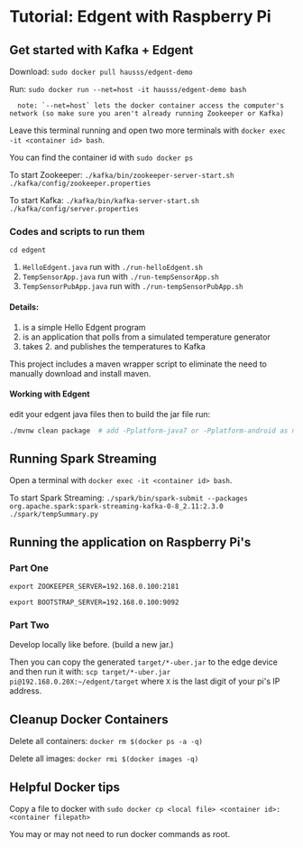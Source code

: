 # Tutorial: Edgent with Raspberry Pi

## Get started with Kafka + Edgent
Download: `sudo docker pull hausss/edgent-demo`

Run: `sudo docker run --net=host -it hausss/edgent-demo bash`

      note: `--net=host` lets the docker container access the computer's network (so make sure you aren't already running Zookeeper or Kafka)

Leave this terminal running and open two more terminals with ```docker exec -it <container id> bash```.

You can find the container id with ```sudo docker ps``` 

To start Zookeeper: `./kafka/bin/zookeeper-server-start.sh ./kafka/config/zookeeper.properties`

To start Kafka: `./kafka/bin/kafka-server-start.sh ./kafka/config/server.properties`


### Codes and scripts to run them 
`cd edgent`

1. `HelloEdgent.java` run with `./run-helloEdgent.sh`
2. `TempSensorApp.java` run with `./run-tempSensorApp.sh`
3. `TempSensorPubApp.java` run with `./run-tempSensorPubApp.sh`


#### Details:
1. is a simple Hello Edgent program
2. is an application that polls from a simulated temperature generator
3. takes 2. and publishes the temperatures to Kafka

This project includes a maven wrapper script to eliminate the need to
manually download and install maven.


#### Working with Edgent
edit your edgent java files then to build the jar file run:
```sh
./mvnw clean package  # add -Pplatform-java7 or -Pplatform-android as needed
```

## Running Spark Streaming

Open a terminal with ```docker exec -it <container id> bash```.

To start Spark Streaming: `./spark/bin/spark-submit --packages org.apache.spark:spark-streaming-kafka-0-8_2.11:2.3.0 ./spark/tempSummary.py`


## Running the application on Raspberry Pi's
### Part One

`export ZOOKEEPER_SERVER=192.168.0.100:2181`

`export BOOTSTRAP_SERVER=192.168.0.100:9092`

### Part Two
Develop locally like before. (build a new jar.)

Then you can copy the generated `target/*-uber.jar` to the edge device and then run it with: `scp target/*-uber.jar pi@192.168.0.20X:~/edgent/target` where `X` is the last digit of your pi's IP address.


## Cleanup Docker Containers
Delete all containers: ```docker rm $(docker ps -a -q)```

Delete all images: ```docker rmi $(docker images -q)```


## Helpful Docker tips
Copy a file to docker with ```sudo docker cp <local file> <container id>:<container filepath>```
   
You may or may not need to run docker commands as root. 
